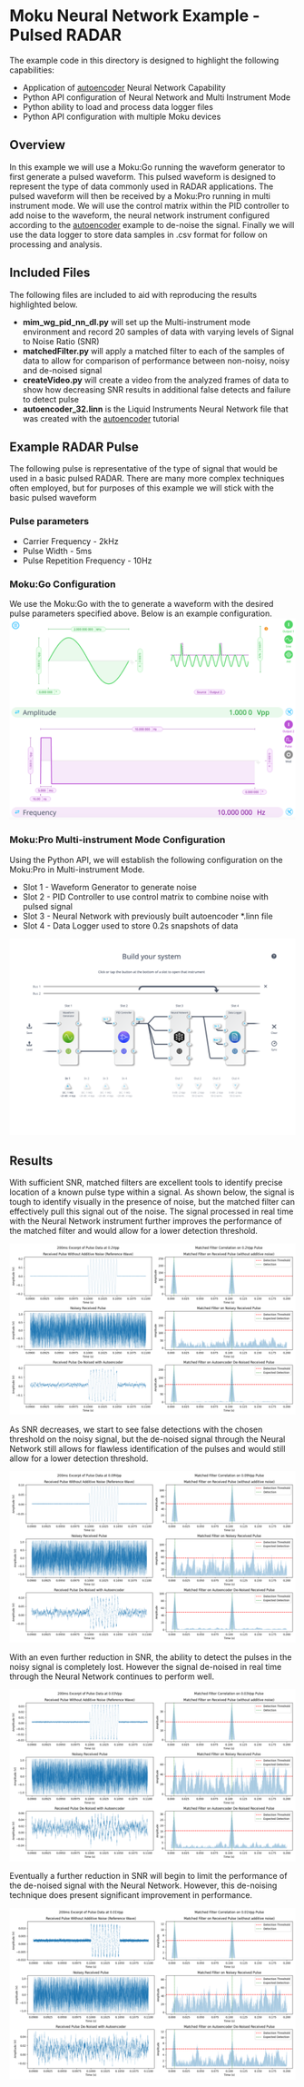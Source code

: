 # Moku Neural Network Example - Pulsed RADAR

The example code in this directory is designed to highlight the following capabilities:

- Application of [autoencoder](https://apis.liquidinstruments.com/mnn/examples/Autoencoder.html) Neural Network Capability
- Python API configuration of Neural Network and Multi Instrument Mode
- Python ability to load and process data logger files
- Python API configuration with multiple Moku devices

## Overview
In this example we will use a Moku:Go running the waveform generator to first generate a pulsed waveform.  This pulsed waveform is designed to represent the type of data commonly used in RADAR applications.  The pulsed waveform will then be received by a Moku:Pro running in multi instrument mode.  We will use the control matrix within the PID controller to add noise to the waveform, the neural network instrument configured according to the [autoencoder](https://apis.liquidinstruments.com/mnn/examples/Autoencoder.html) example to de-noise the signal.  Finally we will use the data logger to store data samples in .csv format for follow on processing and analysis.

## Included Files
The following files are included to aid with reproducing the results highlighted below.

- **mim\_wg\_pid\_nn\_dl.py** will set up the Multi-instrument mode environment and record 20 samples of data with varying levels of Signal to Noise Ratio (SNR)
- **matchedFilter.py** will apply a matched filter to each of the samples of data to allow for comparison of performance between non-noisy, noisy and de-noised signal
- **createVideo.py** will create a video from the analyzed frames of data to show how decreasing SNR results in additional false detects and failure to detect pulse
- **autoencoder_32.linn** is the Liquid Instruments Neural Network file that was created with the [autoencoder](https://apis.liquidinstruments.com/mnn/examples/Autoencoder.html) tutorial

## Example RADAR Pulse
The following pulse is representative of the type of signal that would be used in a basic pulsed RADAR.  There are many more complex techniques often employed, but for purposes of this example we will stick with the basic pulsed waveform

### Pulse parameters
- Carrier Frequency - 2kHz
- Pulse Width - 5ms
- Pulse Repetition Frequency - 10Hz

### Moku:Go Configuration
We use the Moku:Go with the to generate a waveform with the desired pulse parameters specified above.  Below is an example configuration.
![image](images/WGConfiguration.png)

### Moku:Pro Multi-instrument Mode Configuration
Using the Python API, we will establish the following configuration on the Moku:Pro in Multi-instrument Mode. 

- Slot 1 - Waveform Generator to generate noise
- Slot 2 - PID Controller to use control matrix to combine noise with pulsed signal
- Slot 3 - Neural Network with previously built autoencoder *.linn file
- Slot 4 - Data Logger used to store 0.2s snapshots of data

![image](images/MiMConfiguration.png)

## Results
With sufficient SNR, matched filters are excellent tools to identify precise location of a known pulse type within a signal.  As shown below, the signal is tough to identify visually in the presence of noise, but the matched filter can effectively pull this signal out of the noise.  The signal processed in real time with the Neural Network instrument further improves the performance of the matched filter and would allow for a lower detection threshold. 

![image](images/image20.png)

As SNR decreases, we start to see false detections with the chosen threshold on the noisy signal, but the de-noised signal through the Neural Network still allows for flawless identification of the pulses and would still allow for a lower detection threshold.  

![image](images/image9.png)

With an even further reduction in SNR, the ability to detect the pulses in the noisy signal is completely lost.  However the signal de-noised in real time through the Neural Network continues to perform well.

![image](images/image3.png)

Eventually a further reduction in SNR will begin to limit the performance of the de-noised signal with the Neural Network.  However, this de-noising technique does present significant improvement in performance.

![image](images/image1.png)